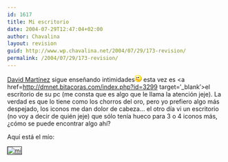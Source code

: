 ```yaml
---
id: 1617
title: Mi escritorio
date: 2004-07-29T12:47:04+02:00
author: Chavalina
layout: revision
guid: http://www.wp.chavalina.net/2004/07/29/173-revision/
permalink: /2004/07/29/173-revision/
---
```

<a href=http://dmnet.bitacoras.com/ target=&prime;_blank&prime;>David Mart&iacute;nez</a> sigue ense&ntilde;ando intimidades![emo](/imagenes/emoticonos/guino.gif) esta vez es <a href=http://dmnet.bitacoras.com/index.php?id=3299 target=&prime;_blank&prime;>el escritorio de su pc</a> (me consta que es algo que le llama la atenci&oacute;n jeje). La verdad es que lo tiene como los chorros del oro, pero yo prefiero algo más despejado, los iconos me dan dolor de cabeza… el otro d&iacute;a vi un escritorio (no voy a decir de quién jeje) que s&oacute;lo ten&iacute;a hueco para 3 o 4 iconos más, &iquest;c&oacute;mo se puede encontrar algo ah&iacute;?

Aqu&iacute; está el m&iacute;o:

<a href=http://www.chavalina.net/imagenes/fotos/escritorio.jpg target=&prime;_blank&prime;><img src="http://www.chavalina.net/imagenes/fotos/thumbs/escritorio.jpg" border="1" alt=mi escritorio></a>